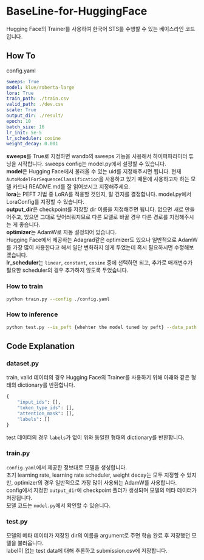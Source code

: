 # BaseLine-for-HuggingFace
Hugging Face의 Trainer를 사용하여 한국어 STS를 수행할 수 있는 베이스라인 코드입니다.

## How To

config.yaml
```yaml
sweeps: True
model: klue/roberta-large
lora: True
train_path: ./train.csv
valid_path: ./dev.csv
scale: True
output_dir: ./result/
epoch: 10
batch_size: 16
lr_init: 5e-5
lr_scheduler: cosine
weight_decay: 0.001
```  
**sweeps**를 True로 지정하면 wandb의 sweeps 기능을 사용해서 하이퍼파라미터 튜닝을 시작합니다. sweeps config는 model.py에서 설정할 수 있습니다.  
**model**은 Hugging Face에서 불러올 수 있는 uid를 지정해주시면 됩니다. 현재 `AutoModelForSequenceClassification`을 사용하고 있기 때문에 사용하고자 하는 모델 카드나 README.md를 잘 읽어보시고 지정해주세요.  
**lora**는 PEFT 기법 중 LoRA를 적용할 것인지, 말 건지를 결정합니다. model.py에서 LoraConfig를 지정할 수 있습니다.  
**output_dir**은 checkpoint를 저장할 dir 이름을 지정해주면 됩니다. 없으면 새로 만들어주고, 있으면 그대로 덮어씌워지므로 다른 모델로 바꿀 경우 다른 경로를 지정해주시는 게 좋습니다.  
**optimizer**는 AdamW로 자동 설정되어 있습니다.  
Hugging Face에서 제공하는 Adagrad같은 optimizer도 있으나 일반적으로 AdamW를 가장 많이 사용한다고 해서 일단 변화하지 않게 두었는데 혹시 필요하시면 수정해보겠습니다.  
**lr_scheduler**는 `linear`, `constant`, `cosine` 중에 선택하면 되고, 추가로 매개변수가 필요한 scheduler의 경우 추가하지 않도록 두었습니다.  

### How to train
```bash
python train.py --config ./config.yaml
```

### How to inference
```bash
python test.py --is_peft {whehter the model tuned by peft} --data_path {path to test.csv} --model_path {path to model checkpoint dir} --submit_path {path to submission.csv}
```  

## Code Explanation
### dataset.py
train, valid 데이터의 경우 Hugging Face의 Trainer를 사용하기 위해 아래와 같은 형태의 dictionary를 반환합니다.
```python
{
    "input_ids": [],
    "token_type_ids": [],
    "attention_mask": [],
    "labels": []
}
```  
test 데이터의 경우 `labels`가 없이 위와 동일한 형태의 dictionary를 반환합니다.  

### train.py
`config.yaml`에서 제공한 정보대로 모델을 생성합니다.  
초기 learning rate, learning rate scheduler, weight decay는 모두 지정할 수 있지만, optimizer의 경우 일반적으로 가장 많이 사용되는 AdamW를 사용합니다.  
config에서 지정한 `output_dir`에 checkpoint 폴더가 생성되며 모델의 메타 데이터가 저장됩니다.  
모델 코드는 `model.py`에서 확인할 수 있습니다.  

### test.py
모델의 메타 데이터가 저장된 dir의 이름을 argument로 주면 학습 완료 후 저장했던 모델을 불러옵니다.  
label이 없는 test data에 대해 추론하고 submission.csv에 저장합니다.  
